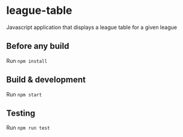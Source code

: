 # league-table
Javascript application that displays a league table for a given league

## Before any build

Run `npm install`

## Build & development

Run `npm start`

## Testing

Run `npm run test`